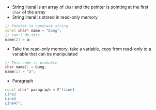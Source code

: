 * String literal is an array of ```char``` and the pointer is pointing at the first ```char``` of the array
* String literal is stored in read-only memory
```cpp
// Pointer to constant string
const char* name = "Dung";
// can't do this
name[2] = a;
```
* Take the read-only memory, take a variable, copy from read-only to a variable that can be manipulated
```cpp
// This code is probable
char name[] = Dung;
name[1] = "a";
```
* Paragraph
```cpp
const char* paragraph = R"(Line1
Line2
Line3
Line4)";
```
